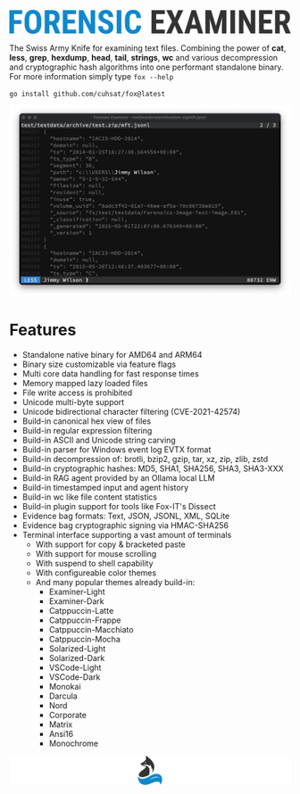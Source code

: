 ![](assets/logo.png "Forensic Examiner")

The Swiss Army Knife for examining text files. Combining the power of **cat**, **less**, **grep**, **hexdump**, **head**, **tail**, **strings**, **wc** and various decompression and cryptographic hash algorithms into one performant standalone binary. For more information simply type `fox --help`

```console
go install github.com/cuhsat/fox@latest
```

![](assets/demo.png "Demo")

# Features
* Standalone native binary for AMD64 and ARM64
* Binary size customizable via feature flags
* Multi core data handling for fast response times
* Memory mapped lazy loaded files
* File write access is prohibited
* Unicode multi-byte support
* Unicode bidirectional character filtering (CVE-2021-42574)
* Build-in canonical hex view of files
* Build-in regular expression filtering
* Build-in ASCII and Unicode string carving
* Build-in parser for Windows event log EVTX format
* Build-in decompression of: brotli, bzip2, gzip, tar, xz, zip, zlib, zstd
* Build-in cryptographic hashes: MD5, SHA1, SHA256, SHA3, SHA3-XXX
* Build-in RAG agent provided by an Ollama local LLM
* Build-in timestamped input and agent history
* Build-in wc like file content statistics
* Build-in plugin support for tools like Fox-IT's Dissect
* Evidence bag formats: Text, JSON, JSONL, XML, SQLite
* Evidence bag cryptographic signing via HMAC-SHA256
* Terminal interface supporting a vast amount of terminals
  * With support for copy & bracketed paste
  * With support for mouse scrolling
  * With suspend to shell capability
  * With configureable color themes
  * And many popular themes already build-in:
    * Examiner-Light
    * Examiner-Dark
    * Catppuccin-Latte
    * Catppuccin-Frappe
    * Catppuccin-Macchiato
    * Catppuccin-Mocha
    * Solarized-Light
    * Solarized-Dark
    * VSCode-Light
    * VSCode-Dark
    * Monokai
    * Darcula
    * Nord
    * Corporate
    * Matrix
    * Ansi16
    * Monochrome

![](assets/tail.png "Blue Tail")
